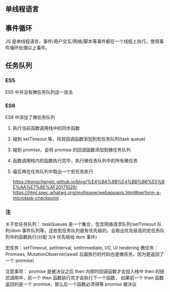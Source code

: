<!-- @format -->

## 单线程语言

## 事件循环

JS 是单线程语言，事件/用户交互/网络/脚本等事件都在一个线程上执行，使用事件循环处理以上事件。

## 任务队列

### ES5

ES5 中并没有微任务队列这一说法

### ES6

ES6 中添加了微任务队列

1. 执行当前函数调用栈中的同步函数
2. 碰到 setTimeout 等，将其回调函数添加到宏任务队列(task queue)
3. 碰到 promise，会将 promise 的回调函数添加到微任务队列
4. 函数调用栈内的函数执行完毕，执行微任务队列中的所有微任务
5. 最后再在任务队列中取出一个宏任务执行

   https://kongchenglc.github.io/blog/%E4%BA%8B%E4%BB%B6%E5%BE%AA%E7%8E%AF20171026/
   https://html.spec.whatwg.org/multipage/webappapis.html#perform-a-microtask-checkpoint

### 注

关于宏任务队列：
taskQueues 是一个集合，包含网络请求队列/setTimeout 队列/dom 事件队列等，这些宏任务队列是有优先级的，会取出优先级高的宏任务队列中的函数执行(分配 3/4 优先级给 dom 事件)

宏任务：setTimeout, setInterval, setImmediate, I/O, UI rendering
微任务： Promises, MutationObserver(await 后面执行的代码也是微任务，因为是返回了一个 promise)

注意事项：
promise 是被决议之后 then 内部的回调函数才会加入栈中
then 的链式调用中，前一个 then 函数执行完才会执行下一个函数，
如果前一个 then 函数返回的是一个 promise，那么后一个函数必须得等 promise 被决议
